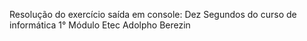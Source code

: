 Resolução do exercício saída em console: Dez Segundos do curso de informática 1° Módulo Etec Adolpho Berezin 
